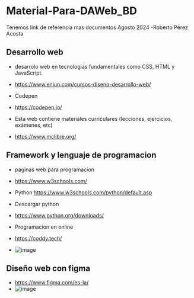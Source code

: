 # Material-Para-DAWeb_BD
Tenemos link de referencia mas documentos Agosto 2024
-Roberto Pérez Acosta
## Desarrollo web
- desarrolo web en tecnologias fundamentales como CSS, HTML y JavaScript.
- https://www.eniun.com/cursos-diseno-desarrollo-web/

- Codepen
- https://codepen.io/

- Esta web contiene materiales curriculares (lecciones, ejercicios, exámenes, etc)
- https://www.mclibre.org/

## Framework y lenguaje de programacion
- paginas web para programacion
- https://www.w3schools.com/
- Python  https://www.w3schools.com/python/default.asp
- Descargar python
- https://www.python.org/downloads/
  
- Programacion en online
- https://coddy.tech/
- ![image](https://github.com/user-attachments/assets/9bfd7b2d-29da-416d-a51f-54e3ff3ddbb3)

## Diseño web con figma
- https://www.figma.com/es-la/
- ![image](https://github.com/user-attachments/assets/34fb91a5-a95c-4a0e-8731-33307b749dba)

